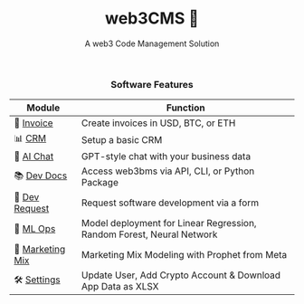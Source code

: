 <center>

# web3CMS 💾
A web3 Code Management Solution

</center>

<br>

<center>

### Software Features

</center>

<center>

| Module              | Function                                    |
|--------------------|--------------------------------------------|
| 📑 [Invoice](https://web3cms.streamlit.app/?page=invoice)           | Create invoices in USD, BTC, or ETH            |
| 📊 [CRM](https://web3cms.streamlit.app/?page=crm)              | Setup a basic CRM                               |
| 💬 [AI Chat](https://web3cms.streamlit.app/?page=ai_chat)            | GPT-style chat with your business data         |
| 📚 [Dev Docs](https://web3cms.streamlit.app/?page=developer_docs)     | Access web3bms via API, CLI, or Python Package  |
| 🚀 [Dev Request](https://web3cms.streamlit.app/?page=developer_request) | Request software development via a form        |
| 👾 [ML Ops](https://web3cms.streamlit.app/?page=ml_ops)    | Model deployment for Linear Regression, Random Forest, Neural Network |
| 🎯 [Marketing Mix](https://web3cms.streamlit.app/?page=mmm)    | Marketing Mix Modeling with Prophet from Meta |
| 🛠️ [Settings](https://web3cms.streamlit.app/?page=account_settings)     | Update User, Add Crypto Account & Download App Data as XLSX |

</center>
